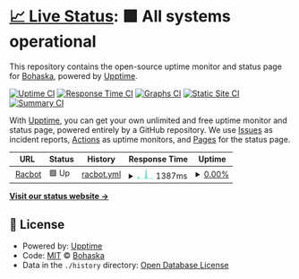 # [📈 Live Status](https://Bohaska.github.io/racbot-uptime): <!--live status--> **🟩 All systems operational**

This repository contains the open-source uptime monitor and status page for [Bohaska](https://Bohaska.github.io/racbot-uptime), powered by [Upptime](https://github.com/upptime/upptime).

[![Uptime CI](https://github.com/Bohaska/racbot-uptime/workflows/Uptime%20CI/badge.svg)](https://github.com/Bohaska/racbot-uptime/actions?query=workflow%3A%22Uptime+CI%22)
[![Response Time CI](https://github.com/Bohaska/racbot-uptime/workflows/Response%20Time%20CI/badge.svg)](https://github.com/Bohaska/racbot-uptime/actions?query=workflow%3A%22Response+Time+CI%22)
[![Graphs CI](https://github.com/Bohaska/racbot-uptime/workflows/Graphs%20CI/badge.svg)](https://github.com/Bohaska/racbot-uptime/actions?query=workflow%3A%22Graphs+CI%22)
[![Static Site CI](https://github.com/Bohaska/racbot-uptime/workflows/Static%20Site%20CI/badge.svg)](https://github.com/Bohaska/racbot-uptime/actions?query=workflow%3A%22Static+Site+CI%22)
[![Summary CI](https://github.com/Bohaska/racbot-uptime/workflows/Summary%20CI/badge.svg)](https://github.com/Bohaska/racbot-uptime/actions?query=workflow%3A%22Summary+CI%22)

With [Upptime](https://upptime.js.org), you can get your own unlimited and free uptime monitor and status page, powered entirely by a GitHub repository. We use [Issues](https://github.com/Bohaska/racbot-uptime/issues) as incident reports, [Actions](https://github.com/Bohaska/racbot-uptime/actions) as uptime monitors, and [Pages](https://Bohaska.github.io/racbot-uptime) for the status page.

<!--start: status pages-->
<!-- This summary is generated by Upptime (https://github.com/upptime/upptime) -->
<!-- Do not edit this manually, your changes will be overwritten -->
<!-- prettier-ignore -->
| URL | Status | History | Response Time | Uptime |
| --- | ------ | ------- | ------------- | ------ |
| <img alt="" src="https://icons.duckduckgo.com/ip3/racbot.bohaska.repl.co.ico" height="13"> [Racbot](https://racbot.bohaska.repl.co/) | 🟩 Up | [racbot.yml](https://github.com/Bohaska/racbot-uptime/commits/HEAD/history/racbot.yml) | <details><summary><img alt="Response time graph" src="./graphs/racbot/response-time-week.png" height="20"> 1387ms</summary><br><a href="https://Bohaska.github.io/racbot-uptime/history/racbot"><img alt="Response time 2019" src="https://img.shields.io/endpoint?url=https%3A%2F%2Fraw.githubusercontent.com%2FBohaska%2Fracbot-uptime%2FHEAD%2Fapi%2Fracbot%2Fresponse-time.json"></a><br><a href="https://Bohaska.github.io/racbot-uptime/history/racbot"><img alt="24-hour response time 133" src="https://img.shields.io/endpoint?url=https%3A%2F%2Fraw.githubusercontent.com%2FBohaska%2Fracbot-uptime%2FHEAD%2Fapi%2Fracbot%2Fresponse-time-day.json"></a><br><a href="https://Bohaska.github.io/racbot-uptime/history/racbot"><img alt="7-day response time 1387" src="https://img.shields.io/endpoint?url=https%3A%2F%2Fraw.githubusercontent.com%2FBohaska%2Fracbot-uptime%2FHEAD%2Fapi%2Fracbot%2Fresponse-time-week.json"></a><br><a href="https://Bohaska.github.io/racbot-uptime/history/racbot"><img alt="30-day response time 1777" src="https://img.shields.io/endpoint?url=https%3A%2F%2Fraw.githubusercontent.com%2FBohaska%2Fracbot-uptime%2FHEAD%2Fapi%2Fracbot%2Fresponse-time-month.json"></a><br><a href="https://Bohaska.github.io/racbot-uptime/history/racbot"><img alt="1-year response time 2019" src="https://img.shields.io/endpoint?url=https%3A%2F%2Fraw.githubusercontent.com%2FBohaska%2Fracbot-uptime%2FHEAD%2Fapi%2Fracbot%2Fresponse-time-year.json"></a></details> | <details><summary><a href="https://Bohaska.github.io/racbot-uptime/history/racbot">0.00%</a></summary><a href="https://Bohaska.github.io/racbot-uptime/history/racbot"><img alt="All-time uptime 0.00%" src="https://img.shields.io/endpoint?url=https%3A%2F%2Fraw.githubusercontent.com%2FBohaska%2Fracbot-uptime%2FHEAD%2Fapi%2Fracbot%2Fuptime.json"></a><br><a href="https://Bohaska.github.io/racbot-uptime/history/racbot"><img alt="24-hour uptime 0.00%" src="https://img.shields.io/endpoint?url=https%3A%2F%2Fraw.githubusercontent.com%2FBohaska%2Fracbot-uptime%2FHEAD%2Fapi%2Fracbot%2Fuptime-day.json"></a><br><a href="https://Bohaska.github.io/racbot-uptime/history/racbot"><img alt="7-day uptime 0.00%" src="https://img.shields.io/endpoint?url=https%3A%2F%2Fraw.githubusercontent.com%2FBohaska%2Fracbot-uptime%2FHEAD%2Fapi%2Fracbot%2Fuptime-week.json"></a><br><a href="https://Bohaska.github.io/racbot-uptime/history/racbot"><img alt="30-day uptime 0.00%" src="https://img.shields.io/endpoint?url=https%3A%2F%2Fraw.githubusercontent.com%2FBohaska%2Fracbot-uptime%2FHEAD%2Fapi%2Fracbot%2Fuptime-month.json"></a><br><a href="https://Bohaska.github.io/racbot-uptime/history/racbot"><img alt="1-year uptime 0.00%" src="https://img.shields.io/endpoint?url=https%3A%2F%2Fraw.githubusercontent.com%2FBohaska%2Fracbot-uptime%2FHEAD%2Fapi%2Fracbot%2Fuptime-year.json"></a></details>

<!--end: status pages-->

[**Visit our status website →**](https://Bohaska.github.io/racbot-uptime)

## 📄 License

- Powered by: [Upptime](https://github.com/upptime/upptime)
- Code: [MIT](./LICENSE) © [Bohaska](https://Bohaska.github.io/racbot-uptime)
- Data in the `./history` directory: [Open Database License](https://opendatacommons.org/licenses/odbl/1-0/)
